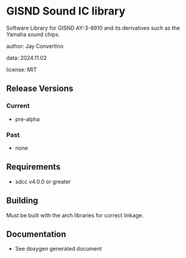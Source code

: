 # GISND Sound IC library

Software Library for GISND AY-3-8910 and its derivatives such as the Yamaha sound chips.

author: Jay Convertino

data: 2024.11.02

license: MIT

## Release Versions
### Current
  - pre-alpha

### Past
  - none

## Requirements
  - sdcc v4.0.0 or greater

## Building

  Must be built with the arch libraries for correct linkage.

## Documentation

  - See doxygen generated document

